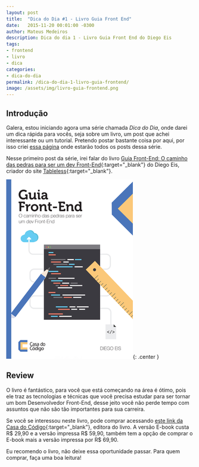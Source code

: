 ```yaml
---
layout: post
title:  "Dica do Dia #1 - Livro Guia Front End"
date:   2015-11-20 00:01:00 -0300
author: Mateus Medeiros
description: Dica do dia 1 - Livro Guia Front End do Diego Eis 
tags: 
- frontend
- livro
- dica
categories:
- dica-do-dia
permalink: /dica-do-dia-1-livro-guia-frontend/
image: /assets/img/livro-guia-frontend.png
---
```


## Introdução
Galera, estou iniciando agora uma série chamada *Dica do Dia*, onde darei um dica rápida para vocês, seja sobre um livro, um post que achei interessante ou um tutorial. Pretendo postar bastante coisa por aqui, por isso criei [essa página](/dica-do-dia/) onde estarão todos os posts dessa série. 

Nesse primeiro post da série, irei falar do livro [Guia Front-End: O caminho das pedras para ser um dev Front-End](http://www.casadocodigo.com.br/products/livro-guia-frontend){:target="_blank"} do Diego Eis, criador do site [Tableless](http://tableless.com.br){:target="_blank"}.

![Livro Guia Front-End - Diego Eis](/assets/img/livro-guia-frontend.png){: .center }

## Review
O livro é fantástico, para você que está começando na área é ótimo, pois ele traz as tecnologias e técnicas que você precisa estudar para ser tornar um bom Desenvolvedor Front-End, desse jeito você não perde tempo com assuntos que não são tão importantes para sua carreira.

Se você se interessou neste livro, pode comprar acessando [este link da Casa do Código](http://www.casadocodigo.com.br/products/livro-guia-frontend){:target="_blank"}, editora do livro. A versão E-book custa R$ 29,90 e a versão impressa R$ 59,90, também tem a opção de comprar o E-book mais a versão impressa por R$ 69,90.

Eu recomendo o livro, não deixe essa oportunidade passar. Para quem comprar, faça uma boa leitura!